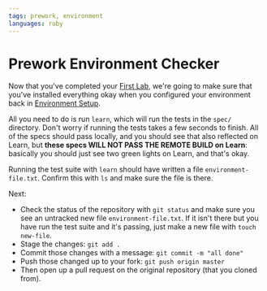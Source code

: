 ```yaml
---
tags: prework, environment
languages: ruby
---
```


# Prework Environment Checker

Now that you've completed your [First Lab](http://learn.flatironschool.com/lessons/1013), we're going to make sure that you've installed everything okay when you configured your environment back in [Environment Setup](http://learn.flatironschool.com/lessons/1171).

All you need to do is run `learn`, which will run the tests in the `spec/` directory. Don't worry if running the tests takes a few seconds to finish. All of the specs should pass locally, and you should see that also reflected on Learn, but **these specs WILL NOT PASS THE REMOTE BUILD on Learn**: basically you should just see two green lights on Learn, and that's okay.

Running the test suite with `learn` should have written a file `environment-file.txt`. Confirm this with `ls` and make sure the file is there.

Next:

* Check the status of the repository with `git status` and make sure you see an untracked new file `environment-file.txt`. If it isn't there but you have run the test suite and it's passing, just make a new file with `touch new-file`.
* Stage the changes: `git add .`
* Commit those changes with a message: `git commit -m "all done"`
* Push those changed up to your fork: `git push origin master`
* Then open up a pull request on the original repository (that you cloned from).
